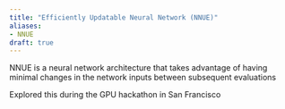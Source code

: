 ```yaml
---
title: "Efficiently Updatable Neural Network (NNUE)"
aliases:
- NNUE
draft: true
---
```


NNUE is a neural network architecture that takes advantage of having minimal changes in the network inputs between subsequent evaluations

Explored this during the GPU hackathon in San Francisco

